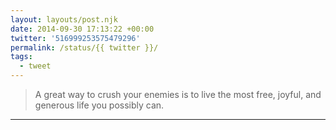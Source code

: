 ```yaml
---
layout: layouts/post.njk
date: 2014-09-30 17:13:22 +00:00
twitter: '516999253575479296'
permalink: /status/{{ twitter }}/
tags: 
  - tweet
---
```


> A great way to crush your enemies is to live the most free, joyful, and generous life you possibly can.

---
